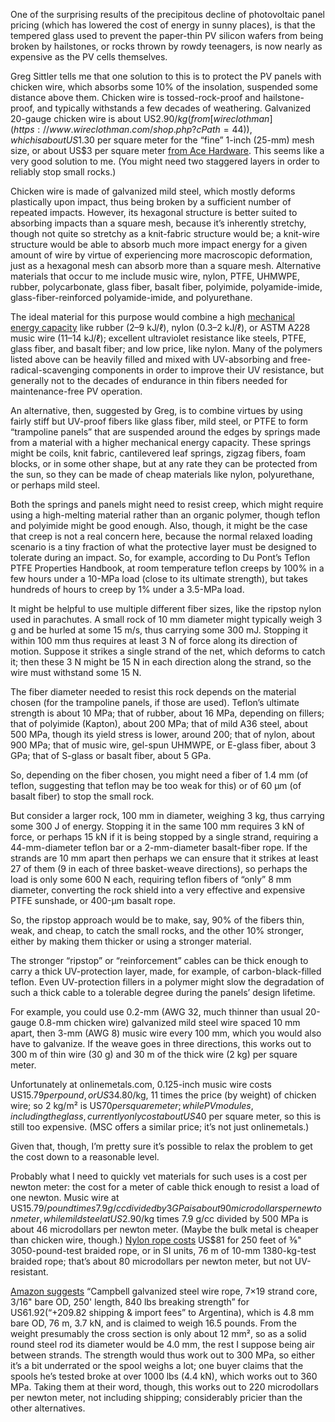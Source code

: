 One of the surprising results of the precipitous decline of
photovoltaic panel pricing (which has lowered the cost of energy in
sunny places), is that the tempered glass used to prevent the
paper-thin PV silicon wafers from being broken by hailstones, or rocks
thrown by rowdy teenagers, is now nearly as expensive as the PV cells
themselves.

Greg Sittler tells me that one solution to this is to protect the PV
panels with chicken wire, which absorbs some 10% of the insolation,
suspended some distance above them.  Chicken wire is tossed-rock-proof
and hailstone-proof, and typically withstands a few decades of
weathering.  Galvanized 20-gauge chicken wire is about US$2.90/kg
(from [wireclothman](https://www.wireclothman.com/shop.php?cPath=44)),
which is about US$1.30 per square meter for the “fine” 1-inch (25-mm)
mesh size, or about US$3 per square meter [from Ace
Hardware](https://www.acehardware.com/departments/building-supplies/gates-and-fences/chicken-wire/73101).
This seems like a very good solution to me.  (You might need two
staggered layers in order to reliably stop small rocks.)

Chicken wire is made of galvanized mild steel, which mostly deforms
plastically upon impact, thus being broken by a sufficient number of
repeated impacts.  However, its hexagonal structure is better suited
to absorbing impacts than a square mesh, because it’s inherently
stretchy, though not quite so stretchy as a knit-fabric structure
would be; a knit-wire structure would be able to absorb much more
impact energy for a given amount of wire by virtue of experiencing
more macroscopic deformation, just as a hexagonal mesh can absorb more
than a square mesh.  Alternative materials that occur to me include
music wire, nylon, PTFE, UHMWPE, rubber, polycarbonate, glass fiber,
basalt fiber, polyimide, polyamide-imide, glass-fiber-reinforced
polyamide-imide, and polyurethane.

The ideal material for this purpose would combine a high [mechanical
energy capacity] like rubber (2–9 kJ/ℓ), nylon (0.3–2 kJ/ℓ), or ASTM
A228 music wire (11–14 kJ/ℓ); excellent ultraviolet resistance like
steels, PTFE, glass fiber, and basalt fiber; and low price, like nylon.
Many of the polymers listed above can be heavily filled and mixed with
UV-absorbing and free-radical-scavenging components in order to
improve their UV resistance, but generally not to the decades of
endurance in thin fibers needed for maintenance-free PV operation.

[mechanical energy capacity]: https://en.wikipedia.org/wiki/Energy_density#Tables_of_energy_content

An alternative, then, suggested by Greg, is to combine virtues by
using fairly stiff but UV-proof fibers like glass fiber, mild steel,
or PTFE to form “trampoline panels” that are suspended around the
edges by springs made from a material with a higher mechanical energy
capacity.  These springs might be coils, knit fabric, cantilevered
leaf springs, zigzag fibers, foam blocks, or in some other shape, but
at any rate they can be protected from the sun, so they can be made of
cheap materials like nylon, polyurethane, or perhaps mild steel.

Both the springs and panels might need to resist creep, which might
require using a high-melting material rather than an organic polymer,
though teflon and polyimide might be good enough.  Also, though, it
might be the case that creep is not a real concern here, because the
normal relaxed loading scenario is a tiny fraction of what the
protective layer must be designed to tolerate during an impact.  So,
for example, according to Du Pont’s Teflon PTFE Properties Handbook,
at room temperature teflon creeps by 100% in a few hours under a
10-MPa load (close to its ultimate strength), but takes hundreds of
hours to creep by 1% under a 3.5-MPa load.

It might be helpful to use multiple different fiber sizes, like the
ripstop nylon used in parachutes.  A small rock of 10 mm diameter
might typically weigh 3 g and be hurled at some 15 m/s, thus carrying
some 300 mJ.  Stopping it within 100 mm thus requires at least 3 N of
force along its direction of motion.  Suppose it strikes a single
strand of the net, which deforms to catch it; then these 3 N might be
15 N in each direction along the strand, so the wire must withstand
some 15 N.

The fiber diameter needed to resist this rock depends on the material
chosen (for the trampoline panels, if those are used).  Teflon’s
ultimate strength is about 10 MPa; that of rubber, about 16 MPa,
depending on fillers; that of polyimide (Kapton), about 200 MPa; that
of mild A36 steel, about 500 MPa, though its yield stress is lower,
around 200; that of nylon, about 900 MPa; that of music wire, gel-spun
UHMWPE, or E-glass fiber, about 3 GPa; that of S-glass or basalt
fiber, about 5 GPa.

So, depending on the fiber chosen, you might need a fiber of 1.4 mm
(of teflon, suggesting that teflon may be too weak for this) or of
60 μm (of basalt fiber) to stop the small rock.

But consider a larger rock, 100 mm in diameter, weighing 3 kg, thus
carrying some 300 J of energy.  Stopping it in the same 100 mm
requires 3 kN of force, or perhaps 15 kN if it is being stopped by a
single strand, requiring a 44-mm-diameter teflon bar or a
2-mm-diameter basalt-fiber rope.  If the strands are 10 mm apart then
perhaps we can ensure that it strikes at least 27 of them (9 in each
of three basket-weave directions), so perhaps the load is only some
600 N each, requiring teflon fibers of “only” 8 mm diameter,
converting the rock shield into a very effective and expensive PTFE
sunshade, or 400-μm basalt rope.

So, the ripstop approach would be to make, say, 90% of the fibers
thin, weak, and cheap, to catch the small rocks, and the other 10%
stronger, either by making them thicker or using a stronger material.

The stronger “ripstop” or “reinforcement” cables can be thick enough
to carry a thick UV-protection layer, made, for example, of
carbon-black-filled teflon.  Even UV-protection fillers in a polymer
might slow the degradation of such a thick cable to a tolerable degree
during the panels’ design lifetime.

For example, you could use 0.2-mm (AWG 32, much thinner than usual
20-gauge 0.8-mm chicken wire) galvanized mild steel wire spaced 10 mm
apart, then 3-mm (AWG 8) music wire every 100 mm, which you would also
have to galvanize.  If the weave goes in three directions, this works
out to 300 m of thin wire (30 g) and 30 m of the thick wire (2 kg)
per square meter.

Unfortunately at onlinemetals.com, 0.125-inch music wire costs
US$15.79 per pound, or US$34.80/kg, 11 times the price (by weight) of
chicken wire; so 2 kg/m² is US$70 per square meter; while PV modules,
including the glass, currently only cost about US$40 per square meter,
so this is still too expensive.  (MSC offers a similar price; it’s not
just onlinemetals.)

Given that, though, I’m pretty sure it’s possible to relax the problem
to get the cost down to a reasonable level.

Probably what I need to quickly vet materials for such uses is a cost
per newton meter: the cost for a meter of cable thick enough to resist
a load of one newton.  Music wire at US$15.79/pound times 7.9 g/cc
divided by 3 GPa is about 90 microdollars per newton meter, while mild
steel at US$2.90/kg times 7.9 g/cc divided by 500 MPa is about 46
microdollars per newton meter.  (Maybe the bulk metal is cheaper than
chicken wire, though.)  [Nylon rope
costs](https://www.usnetting.com/rope/nylon/) US$81 for 250 feet of ⅜"
3050-pound-test braided rope, or in SI units, 76 m of 10-mm
1380-kg-test braided rope; that’s about 80 microdollars per newton
meter, but not UV-resistant.

[Amazon
suggests](https://www.amazon.com/Galvanized-Strand-Length-Breaking-Strength/dp/B00106J7NE/)
“Campbell galvanized steel wire rope, 7×19 strand core, 3/16" bare OD,
250' length, 840 lbs breaking strength” for US$61.92 (“+$209.82
shipping & import fees” to Argentina), which is 4.8 mm bare OD, 76 m,
3.7 kN, and is claimed to weigh 16.5 pounds.  From the weight
presumably the cross section is only about 12 mm², so as a solid round
steel rod its diameter would be 4.0 mm, the rest I suppose being air
between strands.  The strength would thus work out to 300 MPa, so
either it’s a bit underrated or the spool weighs a lot; one buyer
claims that the spools he’s tested broke at over 1000 lbs (4.4 kN),
which works out to 360 MPa.  Taking them at their word, though, this
works out to 220 microdollars per newton meter, not including
shipping; considerably pricier than the other alternatives.
